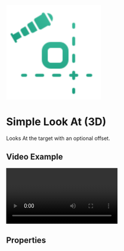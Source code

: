<img src="../assets/icons/look-at-simple.svg" height="256" width="256"/>

# Simple Look At (3D)

Looks At the target with an optional offset.

## Video Example

<video controls>
<source src="../assets/videos/look-at-simple.mp4">
</video>

## Properties

<!--@include: ./parts/look-at-target.md-->
<!--@include: ./parts/look-at-offset.md-->